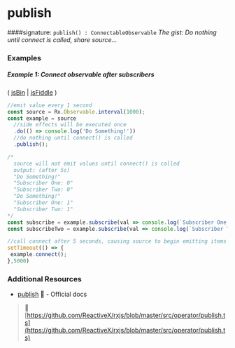 # publish
####signature: `publish() : ConnectableObservable`
*The gist: Do nothing until connect is called, share source...*


### Examples

##### Example 1: Connect observable after subscribers

( [jsBin](http://jsbin.com/laguvecixi/edit?js,console) | [jsFiddle](https://jsfiddle.net/btroncone/fpe6csaz/) )

```js
//emit value every 1 second
const source = Rx.Observable.interval(1000);
const example = source
  //side effects will be executed once
  .do(() => console.log('Do Something!'))
  //do nothing until connect() is called
  .publish();

/*
  source will not emit values until connect() is called
  output: (after 5s) 
  "Do Something!"
  "Subscriber One: 0"
  "Subscriber Two: 0"
  "Do Something!"
  "Subscriber One: 1"
  "Subscriber Two: 1"
*/
const subscribe = example.subscribe(val => console.log(`Subscriber One: ${val}`));
const subscribeTwo = example.subscribe(val => console.log(`Subscriber Two: ${val}`));

//call connect after 5 seconds, causing source to begin emitting items
setTimeout(() => {
 example.connect(); 
},5000)
```


### Additional Resources
* [publish](http://reactivex-rxjs5.surge.sh/function/index.html#static-function-publish) :newspaper: - Official docs


> :file_folder: [https://github.com/ReactiveX/rxjs/blob/master/src/operator/publish.ts](https://github.com/ReactiveX/rxjs/blob/master/src/operator/publish.ts)